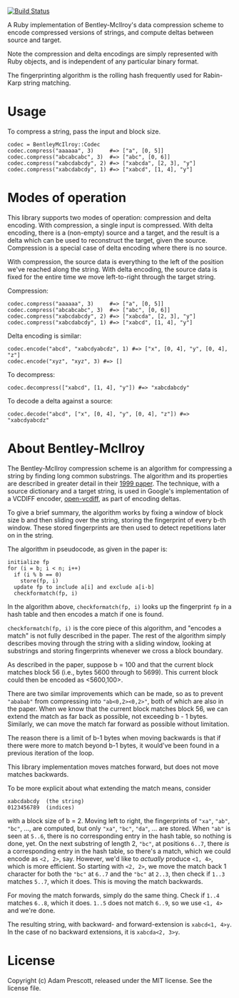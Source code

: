 [![Build Status](https://travis-ci.org/aprescott/bentley_mcilroy.png?branch=master)](https://travis-ci.org/aprescott/bentley_mcilroy)

A Ruby implementation of Bentley-McIlroy's data compression scheme to encode
compressed versions of strings, and compute deltas between source and target.

Note the compression and delta encodings are simply represented with Ruby
objects, and is independent of any particular binary format.

The fingerprinting algorithm is the rolling hash frequently used for Rabin-Karp
string matching.

# Usage

To compress a string, pass the input and block size.

    codec = BentleyMcIlroy::Codec
    codec.compress("aaaaaa", 3)     #=> ["a", [0, 5]]
    codec.compress("abcabcabc", 3)  #=> ["abc", [0, 6]]
    codec.compress("xabcdabcdy", 2) #=> ["xabcda", [2, 3], "y"]
    codec.compress("xabcdabcdy", 1) #=> ["xabcd", [1, 4], "y"]

# Modes of operation

This library supports two modes of operation: compression and delta encoding.
With compression, a single input is compressed. With delta encoding, there is a
(non-empty) source and a target, and the result is a delta which can be
used to reconstruct the target, given the source. Compression is a special
case of delta encoding where there is no source.

With compression, the source data is everything to the left of the position we've
reached along the string. With delta encoding, the source data is fixed for the
entire time we move left-to-right through the target string.

Compression:

    codec.compress("aaaaaa", 3)     #=> ["a", [0, 5]]
    codec.compress("abcabcabc", 3)  #=> ["abc", [0, 6]]
    codec.compress("xabcdabcdy", 2) #=> ["xabcda", [2, 3], "y"]
    codec.compress("xabcdabcdy", 1) #=> ["xabcd", [1, 4], "y"]

Delta encoding is similar:

    codec.encode("abcd", "xabcdyabcdz", 1) #=> ["x", [0, 4], "y", [0, 4], "z"]
    codec.encode("xyz", "xyz", 3) #=> []

To decompress:

    codec.decompress(["xabcd", [1, 4], "y"]) #=> "xabcdabcdy"

To decode a delta against a source:

    codec.decode("abcd", ["x", [0, 4], "y", [0, 4], "z"]) #=> "xabcdyabcdz"

# About Bentley-McIlroy

The Bentley-McIlroy compression scheme is an algorithm for compressing a
string by finding long common substrings. The algorithm and its properties
are described in greater detail in their [1999 paper][bentley-mcilroy paper]. The technique, with a
source dictionary and a target string, is used in Google's implementation of
a VCDIFF encoder, [open-vcdiff][open-vcdiff project], as part of encoding deltas.

[bentley-mcilroy paper]: http://citeseerx.ist.psu.edu/viewdoc/download?doi=10.1.1.11.8470&rep=rep1&type=pdf
[open-vcdiff project]: http://code.google.com/p/open-vcdiff/

To give a brief summary, the algorithm works by fixing a window of block size
b and then sliding over the string, storing the fingerprint of every b-th
window.  These stored fingerprints are then used to detect repetitions later
on in the string.

The algorithm in pseudocode, as given in the paper is:

    initialize fp
    for (i = b; i < n; i++)
      if (i % b == 0)
        store(fp, i)
      update fp to include a[i] and exclude a[i-b]
      checkformatch(fp, i)

In the algorithm above, `checkformatch(fp, i)` looks up the fingerprint `fp` in a
hash table and then encodes a match if one is found.

`checkformatch(fp, i)` is the core piece of this algorithm, and "encodes a
match" is not fully described in the paper. The rest of the algorithm simply
describes moving through the string with a sliding window, looking at
substrings and storing fingerprints whenever we cross a block boundary.

As described in the paper, suppose b = 100 and that the current block matches
block 56 (i.e., bytes 5600 through to 5699). This current block could then be
encoded as <5600,100>.

There are two similar improvements which can be made, so as to prevent
`"ababab"` from compressing into `"ab<0,2><0,2>"`, both of which are also in the
paper.  When we know that the current block matches block 56, we can extend
the match as far back as possible, not exceeding b - 1 bytes. Similarly, we
can move the match far forward as possible without limitation.

The reason there is a limit of b-1 bytes when moving backwards is that if
there were more to match beyond b-1 bytes, it would've been found in a
previous iteration of the loop.

This library implementation moves matches forward, but does not move matches
backwards.

To be more explicit about what extending the match means, consider

    xabcdabcdy  (the string)
    0123456789  (indices)

with a block size of b = 2. Moving left to right, the fingerprints of `"xa"`,
`"ab"`, `"bc"`, ..., are computed, but only `"xa"`, `"bc"`, `"da"`, ... are stored. When
`"ab"` is seen at `5..6`, there is no corresponding entry in the hash table, so
nothing is done, yet. On the next substring of length 2, `"bc"`, at positions
`6..7`, there _is_ a corresponding entry in the hash table, so there's a match,
which we could encode as `<2, 2>`, say. However, we'd like to _actually_ produce
`<1, 4>`, which is more efficient. So starting with `<2, 2>`, we move the match
back 1 character for both the `"bc"` at `6..7` and the `"bc"` at `2..3`, then check
if `1..3` matches `5..7`, which it does. This is moving the match backwards.

For moving the match forwards, simply do the same thing. Check if `1..4` matches
`6..8`, which it does. `1..5` does not match `6..9`, so we use `<1, 4>` and we're done.

The resulting string, with backward- and forward-extension is `xabcd<1, 4>y`. In
the case of no backward extensions, it is `xabcda<2, 3>y`.

# License

Copyright (c) Adam Prescott, released under the MIT license. See the license file.
